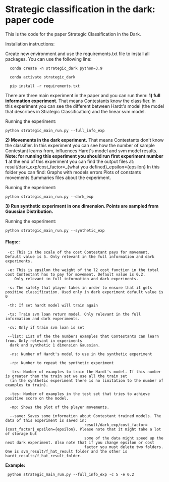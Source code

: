 # Strategic classification in the dark: paper code
This is the code for the paper Strategic Classification in the Dark.

Installation instructions:

Create new environment and use the requirements.txt file to install all packages.
You can use the following line:
  
      conda create -n strategic_dark python=3.9
      
      conda activate strategic_dark
      
      pip install -r requirements.txt

There are three main experiment in the paper and you can run them:
**1) full information experiment**. That means Contestants know the classifier. In this experiment you can see the
different between Hardt's model (the model that describes in Strategic Classification) and the linear svm model.

Running the experiment:

    python strategic_main_run.py --full_info_exp

**2) Movements in the dark experiment.** That means Contestants don't know the classifier. In this experiment you 
can see how the number of sample Contestant learns from, influences Hardt's model and svm model results.
**Note: for running this experiment you should run first experiment number 1**
at the end of this experiment you can find the output files at:
 result/dark_exp/cost_factor=_{what you defined}_epsilon={epsilon}
 In this folder you can find:
 Graphs with models errors
 Plots of constants movements
 Summaries files about the experiment.  

Running the experiment:

    python strategic_main_run.py --dark_exp

**3) Run synthetic experiment in one dimension. Points are sampled from Gaussian Distribution.**
 
 Running the experiment:
 
    python strategic_main_run.py --synthetic_exp

#### **Flags::**
     -c: This is the scale of the cost Contestant pays for movement. Default value is 5. Only relevant in the full information and dark experiments.
      
     -e: This is epsilon the weight of the l2 cost function in the total cost Contestant has to pay for movement. Default value is 0.2. 
        Only relevant in full information and dark experiments.
     
     -s: The safety that player takes in order to ensure that it gets positive classification. Used only in dark experiment default value is 0
     
     -th: If set hardt model will train again
     
     -ts: Train svm loan return model. Only relevant in the full information and dark experiments.
     
     -cv: Only if train svm loan is set
     
     --list: List of the the numbers examples that Contestants can learn from. Only relevant in experiments
      dark and synthetic 1 dimension Gaussian.
      
      -ns: Number of Hardt's model to use in the synthetic experiment
      
      -rp: Number to repeat the synthetic experiment
      
      -trs: Number of examples to train the Hardt's model. If this number is greater than the train set we use all the train set
      (in the synthetic experiment there is no limitation to the number of examples to train).
      
      -tes: Number of examples in the test set that tries to achieve positive score on the model.
      
      -mp: Shows the plot of the player movements.
      
      --save: Saves some information about Contestant trained models. The data of this experiment is saved in:
                                       result/dark_exp/cost_factor={cost_factor}_epsilon={epsilon}. Please note that it might take a lot of storage but
                                       some of the data might speed up the next dark experiment. Also note that if you change epsilon or cost
                                       factor you must delete two folders. One is svm_result/f_hat_result folder and the other is hardt_results/f_hat_result_folder.
                    
      
 
  **Example:**

     python strategic_main_run.py --full_info_exp -c 5 -e 0.2
 


